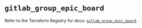 # `gitlab_group_epic_board`

Refer to the Terraform Registry for docs: [`gitlab_group_epic_board`](https://registry.terraform.io/providers/gitlabhq/gitlab/17.7.0/docs/resources/group_epic_board).
